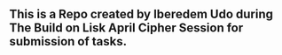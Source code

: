 ## This is a Repo created by Iberedem Udo during The Build on Lisk April Cipher Session for submission of tasks.


